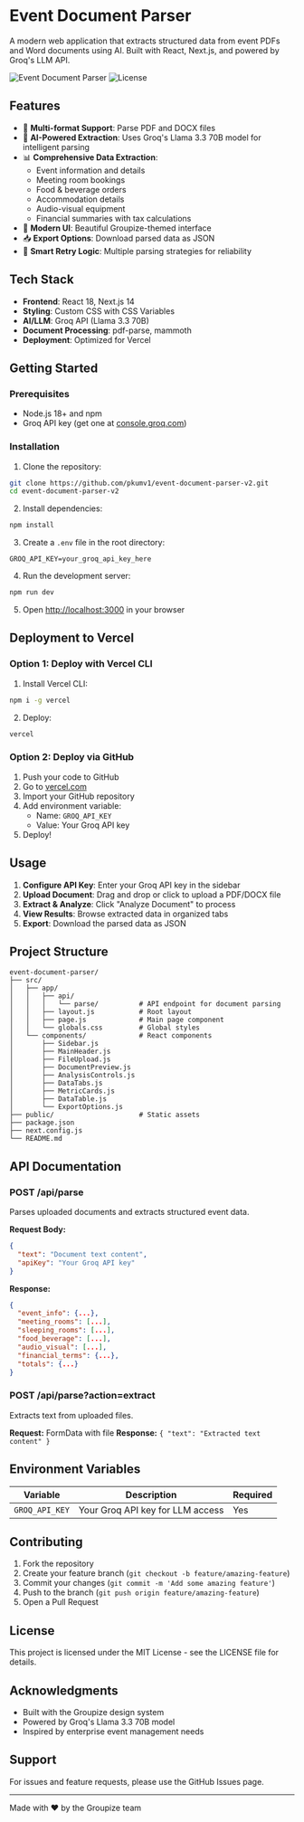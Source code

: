 # Event Document Parser

A modern web application that extracts structured data from event PDFs and Word documents using AI. Built with React, Next.js, and powered by Groq's LLM API.

![Event Document Parser](https://img.shields.io/badge/version-1.0.0-blue.svg)
![License](https://img.shields.io/badge/license-MIT-green.svg)

## Features

- 📄 **Multi-format Support**: Parse PDF and DOCX files
- 🤖 **AI-Powered Extraction**: Uses Groq's Llama 3.3 70B model for intelligent parsing
- 📊 **Comprehensive Data Extraction**:
  - Event information and details
  - Meeting room bookings
  - Food & beverage orders
  - Accommodation details
  - Audio-visual equipment
  - Financial summaries with tax calculations
- 🎨 **Modern UI**: Beautiful Groupize-themed interface
- 📥 **Export Options**: Download parsed data as JSON
- 🔄 **Smart Retry Logic**: Multiple parsing strategies for reliability

## Tech Stack

- **Frontend**: React 18, Next.js 14
- **Styling**: Custom CSS with CSS Variables
- **AI/LLM**: Groq API (Llama 3.3 70B)
- **Document Processing**: pdf-parse, mammoth
- **Deployment**: Optimized for Vercel

## Getting Started

### Prerequisites

- Node.js 18+ and npm
- Groq API key (get one at [console.groq.com](https://console.groq.com))

### Installation

1. Clone the repository:
```bash
git clone https://github.com/pkumv1/event-document-parser-v2.git
cd event-document-parser-v2
```

2. Install dependencies:
```bash
npm install
```

3. Create a `.env` file in the root directory:
```env
GROQ_API_KEY=your_groq_api_key_here
```

4. Run the development server:
```bash
npm run dev
```

5. Open [http://localhost:3000](http://localhost:3000) in your browser

## Deployment to Vercel

### Option 1: Deploy with Vercel CLI

1. Install Vercel CLI:
```bash
npm i -g vercel
```

2. Deploy:
```bash
vercel
```

### Option 2: Deploy via GitHub

1. Push your code to GitHub
2. Go to [vercel.com](https://vercel.com)
3. Import your GitHub repository
4. Add environment variable:
   - Name: `GROQ_API_KEY`
   - Value: Your Groq API key
5. Deploy!

## Usage

1. **Configure API Key**: Enter your Groq API key in the sidebar
2. **Upload Document**: Drag and drop or click to upload a PDF/DOCX file
3. **Extract & Analyze**: Click "Analyze Document" to process
4. **View Results**: Browse extracted data in organized tabs
5. **Export**: Download the parsed data as JSON

## Project Structure

```
event-document-parser/
├── src/
│   ├── app/
│   │   ├── api/
│   │   │   └── parse/          # API endpoint for document parsing
│   │   ├── layout.js           # Root layout
│   │   ├── page.js             # Main page component
│   │   └── globals.css         # Global styles
│   └── components/             # React components
│       ├── Sidebar.js
│       ├── MainHeader.js
│       ├── FileUpload.js
│       ├── DocumentPreview.js
│       ├── AnalysisControls.js
│       ├── DataTabs.js
│       ├── MetricCards.js
│       ├── DataTable.js
│       └── ExportOptions.js
├── public/                     # Static assets
├── package.json
├── next.config.js
└── README.md
```

## API Documentation

### POST /api/parse

Parses uploaded documents and extracts structured event data.

**Request Body:**
```json
{
  "text": "Document text content",
  "apiKey": "Your Groq API key"
}
```

**Response:**
```json
{
  "event_info": {...},
  "meeting_rooms": [...],
  "sleeping_rooms": [...],
  "food_beverage": [...],
  "audio_visual": [...],
  "financial_terms": {...},
  "totals": {...}
}
```

### POST /api/parse?action=extract

Extracts text from uploaded files.

**Request:** FormData with file
**Response:** `{ "text": "Extracted text content" }`

## Environment Variables

| Variable | Description | Required |
|----------|-------------|----------|
| `GROQ_API_KEY` | Your Groq API key for LLM access | Yes |

## Contributing

1. Fork the repository
2. Create your feature branch (`git checkout -b feature/amazing-feature`)
3. Commit your changes (`git commit -m 'Add some amazing feature'`)
4. Push to the branch (`git push origin feature/amazing-feature`)
5. Open a Pull Request

## License

This project is licensed under the MIT License - see the LICENSE file for details.

## Acknowledgments

- Built with the Groupize design system
- Powered by Groq's Llama 3.3 70B model
- Inspired by enterprise event management needs

## Support

For issues and feature requests, please use the GitHub Issues page.

---

Made with ❤️ by the Groupize team
